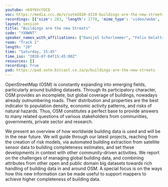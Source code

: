 ```yaml
---
youtube: n69Y6VcYOCQ
voc: https://media.ccc.de/v/sotm2020-4319-buildings-are-the-new-streets
recordings: [{'size': 283, 'length': 1770, 'mime_type': 'video/webm', 'language': 'eng', 'filename': 'sotm2020-4319-eng-Buildings_are_the_new_Streets_webm-hd.webm', 'state': 'new', 'folder': 'webm-hd', 'high_quality': True, 'width': 1920, 'height': 1080, 'updated_at': '2020-07-15T00:24:23.738+02:00', 'recording_url': 'https://cdn.media.ccc.de/events/sotm/2020/webm-hd/sotm2020-4319-eng-Buildings_are_the_new_Streets_webm-hd.webm', 'url': 'https://media.ccc.de/public/recordings/47459', 'event_url': 'https://media.ccc.de/public/events/5fcea228-5844-502c-8983-ae950e6a3f8a', 'conference_url': 'https://media.ccc.de/public/conferences/sotm2020'}, {'size': 93, 'length': 1770, 'mime_type': 'video/webm', 'language': 'eng', 'filename': 'sotm2020-4319-eng-Buildings_are_the_new_Streets_webm-sd.webm', 'state': 'new', 'folder': 'webm-sd', 'high_quality': False, 'width': 720, 'height': 576, 'updated_at': '2020-07-15T00:18:10.955+02:00', 'recording_url': 'https://cdn.media.ccc.de/events/sotm/2020/webm-sd/sotm2020-4319-eng-Buildings_are_the_new_Streets_webm-sd.webm', 'url': 'https://media.ccc.de/public/recordings/47456', 'event_url': 'https://media.ccc.de/public/events/5fcea228-5844-502c-8983-ae950e6a3f8a', 'conference_url': 'https://media.ccc.de/public/conferences/sotm2020'}, {'size': 27, 'length': 1770, 'mime_type': 'audio/mpeg', 'language': 'eng', 'filename': 'sotm2020-4319-eng-Buildings_are_the_new_Streets_mp3.mp3', 'state': 'new', 'folder': 'mp3', 'high_quality': False, 'width': 0, 'height': 0, 'updated_at': '2020-07-15T00:09:05.501+02:00', 'recording_url': 'https://cdn.media.ccc.de/events/sotm/2020/mp3/sotm2020-4319-eng-Buildings_are_the_new_Streets_mp3.mp3', 'url': 'https://media.ccc.de/public/recordings/47454', 'event_url': 'https://media.ccc.de/public/events/5fcea228-5844-502c-8983-ae950e6a3f8a', 'conference_url': 'https://media.ccc.de/public/conferences/sotm2020'}, {'size': 72, 'length': 1770, 'mime_type': 'video/mp4', 'language': 'eng', 'filename': 'sotm2020-4319-eng-Buildings_are_the_new_Streets_sd.mp4', 'state': 'new', 'folder': 'h264-sd', 'high_quality': False, 'width': 720, 'height': 576, 'updated_at': '2020-07-15T00:01:40.325+02:00', 'recording_url': 'https://cdn.media.ccc.de/events/sotm/2020/h264-sd/sotm2020-4319-eng-Buildings_are_the_new_Streets_sd.mp4', 'url': 'https://media.ccc.de/public/recordings/47453', 'event_url': 'https://media.ccc.de/public/events/5fcea228-5844-502c-8983-ae950e6a3f8a', 'conference_url': 'https://media.ccc.de/public/conferences/sotm2020'}, {'size': 240, 'length': 1770, 'mime_type': 'video/mp4', 'language': 'eng', 'filename': 'sotm2020-4319-eng-Buildings_are_the_new_Streets_hd.mp4', 'state': 'new', 'folder': 'h264-hd', 'high_quality': True, 'width': 1920, 'height': 1080, 'updated_at': '2020-07-14T23:52:15.577+02:00', 'recording_url': 'https://cdn.media.ccc.de/events/sotm/2020/h264-hd/sotm2020-4319-eng-Buildings_are_the_new_Streets_hd.mp4', 'url': 'https://media.ccc.de/public/recordings/47450', 'event_url': 'https://media.ccc.de/public/events/5fcea228-5844-502c-8983-ae950e6a3f8a', 'conference_url': 'https://media.ccc.de/public/conferences/sotm2020'}]
layout: session
title: "Buildings are the new Streets"
code: "YXNWNT"
speaker_names_with_affiliations: ["Danijel Schorlemmer", "Felix Delattre"]
room: "Track 1"
length: "20"
time: "Saturday, 15:45"
time_iso: "2020-07-04T15:45:00Z"
resources: []
recording: True
pad: https://pad.sotm.bitcast.co.za/p/buildings-are-the-new-streets
---
```

OpenStreetMap (OSM) is constantly expanding into emerging fields, particularly around building datasets. Through its participatory character, OSM provides an incomplete, but global coverage of buildings, nowadays already outnumbering roads. Their distribution and properties are the best indicator to population density, economic activity patterns, and risks of natural hazards. Thus, OSM constitutes a perfect base to provide answers to many related questions of various stakeholders from communities, governments, private sector and research.

We present an overview of how worldwide building data is used and will be in the near future. We will guide through our latest projects, reaching from the creation of risk models, via automated building extraction from satellite sensor data to building completeness estimates, and set these developments in context with other community-driven activities. We report on the challenges of managing global building data, and combining attributes from other open and public domain big datasets towards rich handling of building data in and around OSM. A special focus is on the ways how this new information can be made useful to support mappers to achieve higher completeness of building data.
